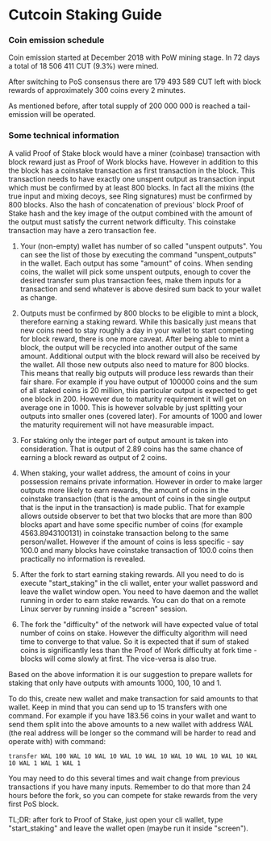 # Cutcoin Staking Guide

### Coin emission schedule

Coin emission started at December 2018 with PoW mining stage. In 72 days a total of 18 506 411 CUT (9.3%) were mined.

After switching to PoS consensus there are 179 493 589 CUT left with block rewards of approximately 300 coins every 2 minutes.

As mentioned before, after total supply of 200 000 000 is reached a tail-emission will be operated. 

### Some technical information

A valid Proof of Stake block would have a miner (coinbase) transaction with block reward just as Proof of Work blocks have. 
However in addition to this the block has a coinstake transaction as first transaction in the block. 
This transaction needs to have exactly one unspent output as transaction input which must be confirmed by at least 800 blocks. 
In fact all the mixins (the true input and mixing decoys, see Ring signatures) must be confirmed by 800 blocks. 
Also the hash of concatenation of previous' block Proof of Stake hash and the key image of the output combined with the amount of the output must satisfy 
the current network difficulty. This coinstake transaction may have a zero transaction fee. 

1. Your (non-empty) wallet has number of so called "unspent outputs".
You can see the list of those by executing the command "unspent_outputs" in the wallet. 
Each output has some "amount" of coins. 
When sending coins, the wallet will pick some unspent outputs, enough to cover the desired transfer sum plus transaction fees, 
make them inputs for a transaction and send whatever is above desired sum back to your wallet as change.

2. Outputs must be confirmed by 800 blocks to be eligible to mint a block, therefore earning a staking reward.
While this basically just means that new coins need to stay roughly a day in your wallet to start competing for block reward, there is one more caveat. 
After being able to mint a block, the output will be recycled into another output of the same amount. 
Additional output with the block reward will also be received by the wallet. 
All those new outputs also need to mature for 800 blocks. 
This means that really big outputs will produce less rewards than their fair share. 
For example if you have output of 100000 coins and the sum of all staked coins is 20 million, this particular output is expected to get one block in 200. 
However due to maturity requirement it will get on average one in 1000. 
This is however solvable by just splitting your outputs into smaller ones (covered later). 
For amounts of 1000 and lower the maturity requirement will not have measurable impact.

3. For staking only the integer part of output amount is taken into consideration.
That is output of 2.89 coins has the same chance of earning a block reward as output of 2 coins.

4. When staking, your wallet address, the amount of coins in your possession remains private information.
However in order to make larger outputs more likely to earn rewards, the amount of coins in the coinstake transaction 
(that is the amount of coins in the single output that is the input in the transaction) is made public. 
That for example allows outside observer to bet that two blocks that are more than 800 blocks apart and have some specific number of coins 
(for example 4563.8943100131) in coinstake transaction belong to the same person/wallet. 
However if the amount of coins is less specific - say 100.0 and many blocks have coinstake transaction of 100.0 coins then practically no information is revealed.

5. After the fork to start earning staking rewards.
All you need to do is execute "start_staking" in the cli wallet, enter your wallet password and leave the wallet window open. 
You need to have daemon and the wallet running in order to earn stake rewards. You can do that on a remote Linux server by running inside a "screen" session.

6. The fork the "difficulty" of the network will have expected value of total number of coins on stake.
However the difficulty algorithm will need time to converge to that value. 
So it is expected that if sum of staked coins is significantly less than the Proof of Work difficulty at fork time - blocks will come slowly at first. 
The vice-versa is also true.

Based on the above information it is our suggestion to prepare wallets for staking that only have outputs with amounts 1000, 100, 10 and 1.

To do this, create new wallet and make transaction for said amounts to that wallet. Keep in mind that you can send up to 15 transfers with one command. 
For example if you have 183.56 coins in your wallet and want to send them split into the above amounts to a new wallet with address WAL 
(the real address will be longer so the command will be harder to read and operate with) with command:

```
transfer WAL 100 WAL 10 WAL 10 WAL 10 WAL 10 WAL 10 WAL 10 WAL 10 WAL 10 WAL 1 WAL 1 WAL 1 
```

You may need to do this several times and wait change from previous transactions if you have many inputs. 
Remember to do that more than 24 hours before the fork, so you can compete for stake rewards from the very first PoS block.

TL;DR: after fork to Proof of Stake, just open your cli wallet, type "start_staking" and leave the wallet open (maybe run it inside "screen").
